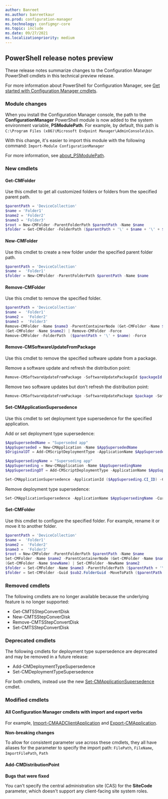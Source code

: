 ```yaml
---
author: Banreet
ms.author: banreetkaur
ms.prod: configuration-manager
ms.technology: configmgr-core
ms.topic: include
ms.date: 09/27/2021
ms.localizationpriority: medium
---
```


## <a name="bkmk_powershell"></a> PowerShell release notes preview

<!--10654429-->

These release notes summarize changes to the Configuration Manager PowerShell cmdlets in this technical preview release.

For more information about PowerShell for Configuration Manager, see [Get started with Configuration Manager cmdlets](/powershell/sccm/overview).

### Module changes

When you install the Configuration Manager console, the path to the **ConfigurationManager** PowerShell module is now added to the system environment variable, **PSModulePath**. For example, by default, this path is `C:\Program Files (x86)\Microsoft Endpoint Manager\AdminConsole\bin`.

With this change, it's easier to import this module with the following command: `Import-Module ConfigurationManager`

For more information, see [about_PSModulePath](/powershell/module/microsoft.powershell.core/about/about_psmodulepath).

### New cmdlets

#### Get-CMFolder

Use this cmdlet to get all customized folders or folders from the specified parent path.

```powershell
$parentPath = 'DeviceCollection'
$name = 'Folder1'
$name2 = 'Folder2'
$name3 = 'Folder3'
$root = New-CMFolder -ParentFolderPath $parentPath -Name $name
$folder = Get-CMFolder -FolderPath ($parentPath + '\' + $name + '\' + $name2 + '\' +$name3)
```

#### New-CMFolder

Use this cmdlet to create a new folder under the specified parent folder path.

```powershell
$parentPath = 'DeviceCollection'
$name =  'Folder1'
$folder = New-CMFolder -ParentFolderPath $parentPath -Name $name
```

#### Remove-CMFolder

Use this cmdlet to remove the specified folder.

```powershell
$parentPath = 'DeviceCollection'
$name =  'Folder1'
$name2 =  'Folder2'
$name3 =  'Folder3'
Remove-CMFolder -Name $name3 -ParentContainerNode (Get-CMFolder -Name $name2) -Force
(Get-CMFolder -Name $name2) | Remove-CMFolder -Force
Remove-CMFolder -FolderPath  ($parentPath + '\' + $name) -Force
```

#### Remove-CMSoftwareUpdateFromPackage

Use this cmdlet to remove the specified software update from a package.

Remove a software update and refresh the distribution point:

```powershell
Remove-CMSoftwareUpdateFromPackage -SoftwareUpdatePackageId $packageId -SoftwareUpdateId $softwareUpdateId -RefreshDistributionPoint -Force
```

Remove two software updates but don't refresh the distribution point:

```powershell
Remove-CMSoftwareUpdateFromPackage -SoftwareUpdatePackage $package -SoftwareUpdateName ($softwareUpdateName1, $softwareUpdateName2) -Force
```

#### Set-CMApplicationSupersedence

Use this cmdlet to set deployment type supersedence for the specified application.

Add or set deployment type supersedence:

```powershell
$AppSupersededName = "Superseded app"
$AppSuperseded = New-CMApplication -Name $AppSupersededName
$OriginalDT = Add-CMScriptDeploymentType -ApplicationName $AppSuperseded -DeploymentTypeName "ScriptDT01" -InstallCommand 'appsetup.exe'

$AppSupersedingName = "Superseding app"
$AppSuperseding = New-CMApplication -Name $AppSupersedingName
$AppSupersedingDT = Add-CMScriptDeploymentType -ApplicationName $AppSuperseding -DeploymentTypeName "ScriptDT02" -InstallCommand 'appsetup2.exe'

Set-CMApplicationSupersedence -ApplicationId ($AppSuperseding.CI_ID) -CurrentDeploymentTypeId ($AppSupersedingDT.CI_ID) -SupersededApplicationId ($AppSuperseded.CI_ID) -OldDeploymentTypeId ($OriginalDT.CI_ID)
```

Remove deployment type supersedence:

```powershell
Set-CMApplicationSupersedence -ApplicationName $AppSupersedingName -CurrentDeploymentTypeName ($AppSupersedingDT.LocalizedDisplayName) -SupersededApplicationName $AppSupersededName -OldDeploymentTypeName ($OriginalDT.LocalizedDisplayName) -RemoveSupersedence -Force
```

#### Set-CMFolder

Use this cmdlet to configure the specified folder. For example, rename it or move it to another folder.

```powershell
$parentPath = 'DeviceCollection'
$name =  'Folder1'
$name2 =  'Folder2'
$name3 =  'Folder3'
$root = New-CMFolder -ParentFolderPath $parentPath -Name $name
Set-CMFolder -Name $name2 -ParentContainerNode (Get-CMFolder -Name $name) -NewName $newName 
(Get-CMFolder -Name $newName) | Set-CMFolder -NewName $name2
$folder = Set-CMFolder -Name $name3 -ParentFolderPath ($parentPath + '\' + $name + '\' + $name2) -MoveToFolder $root
$folder = Set-CMFolder -Guid $sub2.FolderGuid -MoveToPath ($parentPath + '\' + $name + '\' + $name2)
```



### Removed cmdlets

The following cmdlets are no longer available because the underlying feature is no longer supported:

- Get-CMTSStepConvertDisk
- New-CMTSStepConverDisk
- Remove-CMTSStepConvertDisk
- Set-CMTSStepConvertDisk

### Deprecated cmdlets

The following cmdlets for deployment type supersedence are deprecated and may be removed in a future release:

- Add-CMDeploymentTypeSupersedence
- Set-CMDeploymentTypeSupersedence

For both cmdlets, instead use the new [Set-CMApplicationSupersedence](#set-cmapplicationsupersedence) cmdlet.

### Modified cmdlets

#### All Configuration Manager cmdlets with import and export verbs

For example, [Import-CMAADClientApplication](/powershell/module/configurationmanager/import-cmaadclientapplication) and [Export-CMApplication](/powershell/module/configurationmanager/export-cmapplication).

**Non-breaking changes**

To allow for consistent parameter use across these cmdlets, they all have aliases for the parameter to specify the import path: `FilePath`, `FileName`, `ImportFilePath`, `Path`

#### Add-CMDistributionPoint

**Bugs that were fixed**

You can't specify the central administration site (CAS) for the **SiteCode**  parameter, which doesn't support any client-facing site system roles.
